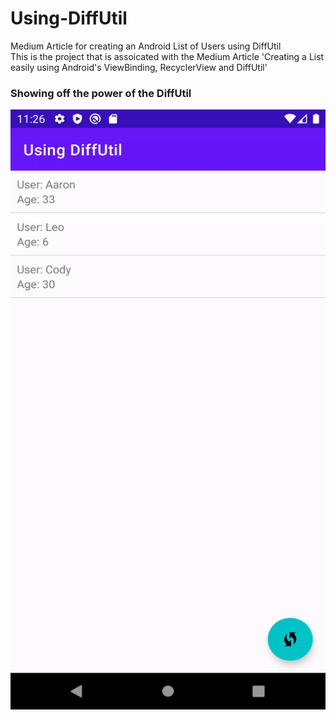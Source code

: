 # Using-DiffUtil
Medium Article for creating an Android List of Users using DiffUtil  
This is the project that is assoicated with the Medium Article 'Creating a List easily using Android's ViewBinding, RecyclerView and DiffUtil'

### Showing off the power of the DiffUtil  
<img src="https://github.com/adfleshner/Using-DiffUtil/blob/master/ezgif-5-efd93da67b.gif?raw=true" width="540" height="960"/>

